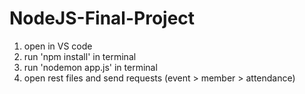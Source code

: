 # NodeJS-Final-Project

1. open in VS code
2. run 'npm install' in terminal
3. run 'nodemon app.js' in terminal 
4. open rest files and send requests (event > member > attendance)
